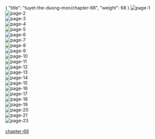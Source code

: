 { "title": "tuyet-the-duong-mon/chapter-68", "weight": 68 }
<img src="tuyet-the-duong-mon_0068_01-3d0637bbdd48cb66a18ce5acfa16558f.webp" alt="page-1" origin="http://storage.fshare.vn/Test-vechai/1460439014-Tuyet-the-Duong-Mon-Dau-La-Dai-Luc-2-Chapter-67-Huyen-Vu-Giac-Ngo-ve-chai-03.jpg"><br/>
<img src="tuyet-the-duong-mon_0068_02-79c785eced8dc65e8919698bf12248ca.webp" alt="page-2" origin="http://storage.fshare.vn/Test-vechai/1460439014-Tuyet-the-Duong-Mon-Dau-La-Dai-Luc-2-Chapter-67-Huyen-Vu-Giac-Ngo-ve-chai-04.jpg"><br/>
<img src="tuyet-the-duong-mon_0068_03-57f977fe03d1dce27a075b8636b6bc95.webp" alt="page-3" origin="http://storage.fshare.vn/Test-vechai/1460439014-Tuyet-the-Duong-Mon-Dau-La-Dai-Luc-2-Chapter-67-Huyen-Vu-Giac-Ngo-ve-chai-05.jpg"><br/>
<img src="tuyet-the-duong-mon_0068_04-a4ded2fd4d56bf1acfe601c64518166d.webp" alt="page-4" origin="http://storage.fshare.vn/Test-vechai/1460439014-Tuyet-the-Duong-Mon-Dau-La-Dai-Luc-2-Chapter-67-Huyen-Vu-Giac-Ngo-ve-chai-06.jpg"><br/>
<img src="tuyet-the-duong-mon_0068_05-c8c2e94dd27cdcc57acf30922cd4a844.webp" alt="page-5" origin="http://storage.fshare.vn/Test-vechai/1460439014-Tuyet-the-Duong-Mon-Dau-La-Dai-Luc-2-Chapter-67-Huyen-Vu-Giac-Ngo-ve-chai-07.jpg"><br/>
<img src="tuyet-the-duong-mon_0068_06-56c3ed68afee9edd815393025c6ebe8e.webp" alt="page-6" origin="http://storage.fshare.vn/Test-vechai/1460439014-Tuyet-the-Duong-Mon-Dau-La-Dai-Luc-2-Chapter-67-Huyen-Vu-Giac-Ngo-ve-chai-08.jpg"><br/>
<img src="tuyet-the-duong-mon_0068_07-4ef5eb8f40d7bee680280a1e7958f158.webp" alt="page-7" origin="http://storage.fshare.vn/Test-vechai/1460439014-Tuyet-the-Duong-Mon-Dau-La-Dai-Luc-2-Chapter-67-Huyen-Vu-Giac-Ngo-ve-chai-09.jpg"><br/>
<img src="tuyet-the-duong-mon_0068_08-59be7f452249a77c030d36ccf460aa85.webp" alt="page-8" origin="http://storage.fshare.vn/Test-vechai/1460439014-Tuyet-the-Duong-Mon-Dau-La-Dai-Luc-2-Chapter-67-Huyen-Vu-Giac-Ngo-ve-chai-10.jpg"><br/>
<img src="tuyet-the-duong-mon_0068_09-6e2018cb83efaf36668b0016833522e8.webp" alt="page-9" origin="http://storage.fshare.vn/Test-vechai/1460439014-Tuyet-the-Duong-Mon-Dau-La-Dai-Luc-2-Chapter-67-Huyen-Vu-Giac-Ngo-ve-chai-11.jpg"><br/>
<img src="tuyet-the-duong-mon_0068_10-afd8d579835c92d75e437dc45968353c.webp" alt="page-10" origin="http://storage.fshare.vn/Test-vechai/1460439014-Tuyet-the-Duong-Mon-Dau-La-Dai-Luc-2-Chapter-67-Huyen-Vu-Giac-Ngo-ve-chai-12.jpg"><br/>
<img src="tuyet-the-duong-mon_0068_11-e8aa5650badcbe612dc270002a138e7c.webp" alt="page-11" origin="http://storage.fshare.vn/Test-vechai/1460439014-Tuyet-the-Duong-Mon-Dau-La-Dai-Luc-2-Chapter-67-Huyen-Vu-Giac-Ngo-ve-chai-13.jpg"><br/>
<img src="tuyet-the-duong-mon_0068_12-087daccd1e8f1e335dec1b51c7f47b3c.webp" alt="page-12" origin="http://storage.fshare.vn/Test-vechai/1460439014-Tuyet-the-Duong-Mon-Dau-La-Dai-Luc-2-Chapter-67-Huyen-Vu-Giac-Ngo-ve-chai-14.jpg"><br/>
<img src="tuyet-the-duong-mon_0068_13-cc8b0ca9328889b142870fbd98d99056.webp" alt="page-13" origin="http://storage.fshare.vn/Test-vechai/1460439014-Tuyet-the-Duong-Mon-Dau-La-Dai-Luc-2-Chapter-67-Huyen-Vu-Giac-Ngo-ve-chai-15.jpg"><br/>
<img src="tuyet-the-duong-mon_0068_14-ae58e250ac73cf1b61b4f43416ffeb36.webp" alt="page-14" origin="http://storage.fshare.vn/Test-vechai/1460439014-Tuyet-the-Duong-Mon-Dau-La-Dai-Luc-2-Chapter-67-Huyen-Vu-Giac-Ngo-ve-chai-16.jpg"><br/>
<img src="tuyet-the-duong-mon_0068_15-7c8897096b074620a3f4dbb0726a9dce.webp" alt="page-15" origin="http://storage.fshare.vn/Test-vechai/1460439014-Tuyet-the-Duong-Mon-Dau-La-Dai-Luc-2-Chapter-67-Huyen-Vu-Giac-Ngo-ve-chai-17.jpg"><br/>
<img src="tuyet-the-duong-mon_0068_16-bddaa60883b44496ad21a6e43aa59dd2.webp" alt="page-16" origin="http://storage.fshare.vn/Test-vechai/1460439014-Tuyet-the-Duong-Mon-Dau-La-Dai-Luc-2-Chapter-67-Huyen-Vu-Giac-Ngo-ve-chai-18.jpg"><br/>
<img src="tuyet-the-duong-mon_0068_17-e3dd5caad67cf575a2c170a3a7b1878c.webp" alt="page-17" origin="http://storage.fshare.vn/Test-vechai/1460439014-Tuyet-the-Duong-Mon-Dau-La-Dai-Luc-2-Chapter-67-Huyen-Vu-Giac-Ngo-ve-chai-19.jpg"><br/>
<img src="tuyet-the-duong-mon_0068_18-547d56e6005103684dc7649a1b91d982.webp" alt="page-18" origin="http://storage.fshare.vn/Test-vechai/1460439014-Tuyet-the-Duong-Mon-Dau-La-Dai-Luc-2-Chapter-67-Huyen-Vu-Giac-Ngo-ve-chai-20.jpg"><br/>
<img src="tuyet-the-duong-mon_0068_19-619fb941277ef3b7f9d7159080286734.webp" alt="page-19" origin="http://storage.fshare.vn/Test-vechai/1460439014-Tuyet-the-Duong-Mon-Dau-La-Dai-Luc-2-Chapter-67-Huyen-Vu-Giac-Ngo-ve-chai-21.jpg"><br/>
<img src="tuyet-the-duong-mon_0068_20-42e7909d018932adb17525c1bf547d0d.webp" alt="page-20" origin="http://storage.fshare.vn/Test-vechai/1460439014-Tuyet-the-Duong-Mon-Dau-La-Dai-Luc-2-Chapter-67-Huyen-Vu-Giac-Ngo-ve-chai-22.jpg"><br/>
<img src="tuyet-the-duong-mon_0068_21-0b8a38ac73f26d6ebb873ba3c43343e5.webp" alt="page-21" origin="http://storage.fshare.vn/Test-vechai/1460439014-Tuyet-the-Duong-Mon-Dau-La-Dai-Luc-2-Chapter-67-Huyen-Vu-Giac-Ngo-ve-chai-23.jpg"><br/>
<img src="tuyet-the-duong-mon_0068_23-dcb10dc6f5df3b94d247d88cc2a130ab.webp" alt="page-23" origin="http://storage.fshare.vn/Test-vechai/1460439014-Tuyet-the-Duong-Mon-Dau-La-Dai-Luc-2-Chapter-67-Huyen-Vu-Giac-Ngo-ve-chai-25.jpg"><br/>
<br/><a class="nextchap" href="/tuyet-the-duong-mon/chapter-69">chapter-69</a>
